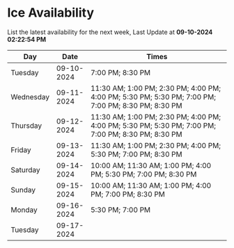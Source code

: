 # Ice Availability

List the latest availability for the next week, Last Update at **09-10-2024 02:22:54 PM**

| Day         | Date        | Times       |
| ----------- | ----------- | ----------- |
|Tuesday|09-10-2024|7:00 PM; 8:30 PM|
|Wednesday|09-11-2024|11:30 AM; 1:00 PM; 2:30 PM; 4:00 PM; 4:00 PM; 5:30 PM; 5:30 PM; 7:00 PM; 7:00 PM; 8:30 PM; 8:30 PM|
|Thursday|09-12-2024|11:30 AM; 1:00 PM; 2:30 PM; 4:00 PM; 4:00 PM; 5:30 PM; 5:30 PM; 7:00 PM; 7:00 PM; 8:30 PM; 8:30 PM|
|Friday|09-13-2024|11:30 AM; 1:00 PM; 2:30 PM; 4:00 PM; 5:30 PM; 7:00 PM; 8:30 PM|
|Saturday|09-14-2024|10:00 AM; 11:30 AM; 1:00 PM; 4:00 PM; 5:30 PM; 7:00 PM; 8:30 PM|
|Sunday|09-15-2024|10:00 AM; 11:30 AM; 1:00 PM; 4:00 PM; 7:00 PM; 8:30 PM|
|Monday|09-16-2024|5:30 PM; 7:00 PM|
|Tuesday|09-17-2024||
